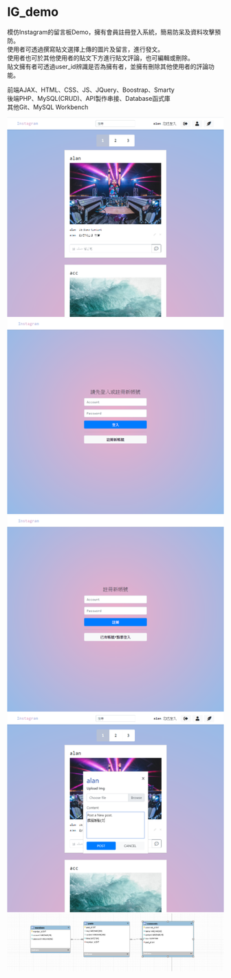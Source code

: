 # IG_demo
模仿Instagram的留言板Demo，擁有會員註冊登入系統，簡易防呆及資料攻擊預防。       
使用者可透過撰寫貼文選擇上傳的圖片及留言，進行發文。    
使用者也可於其他使用者的貼文下方進行貼文評論，也可編輯或刪除。              
貼文擁有者可透過user_id辨識是否為擁有者，並擁有刪除其他使用者的評論功能。   
    
前端AJAX、HTML、CSS、JS、JQuery、Boostrap、Smarty   
後端PHP、MySQL(CRUD)、API製作串接、Database函式庫         
其他Git、MySQL Workbench

![image](https://github.com/alan9130314/IG_demo/blob/master/IG.png)
![image](https://github.com/alan9130314/IG_demo/blob/master/IG_registered.png)
![image](https://github.com/alan9130314/IG_demo/blob/master/IG_login.png)
![image](https://github.com/alan9130314/IG_demo/blob/master/IG_posting.png)
![image](https://github.com/alan9130314/IG_demo/blob/master/diagram.png)
